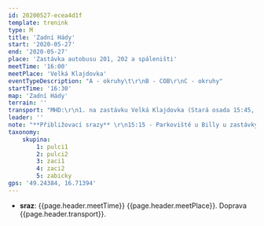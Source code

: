 ```yaml
---
id: 20200527-ecea4d1f
template: trenink
type: M
title: 'Zadní Hády'
start: '2020-05-27'
end: '2020-05-27'
place: 'Zastávka autobusu 201, 202 a spáleništi'
meetTime: '16:00'
meetPlace: 'Velká Klajdovka'
eventTypeDescription: "A - okruhy\t\r\nB - COB\r\nC - okruhy"
startTime: '16:30'
map: 'Zadní Hády'
terrain: ''
transport: "MHD:\r\n1. na zastávku Velká Klajdovka (Stará osada 15:45, Autobus 201 - Velká Klajdovka,15:55)\r\nnebo\r\n2. na zastávku Podbělová a odsud pěšky na parkoviště za Velkou Klajdovkou (Česká 15:10,Tramvaj 12 - Dělnický dům, 15:34, Autobus 55 - Podbělová, 15:46)\r\nZ parkoviště za Velkou Klajdovkou bude organizován odvoz auty na místo tréninku"
leader: ''
note: "**Přibližovací srazy** \r\n15:15 - Parkoviště u Billy u zastávky Přívrat (Lenka - 737 353 537)\r\n15:30 - Halasovo náměstí (Alena - 605 440 445)\r\nDoprava bude tentokrát osobními auty. Kontaktujte nás v nejpozději do úterního večera v případě, že plánujete využít společnou dopravu nebo nabízíte volná místa ve vlastním vozidle."
taxonomy:
    skupina:
        1: pulci1
        2: pulci2
        3: zaci1
        4: zaci2
        5: zabicky
gps: '49.24384, 16.71394'
---
```

* **sraz**: {{page.header.meetTime}} {{page.header.meetPlace}}. Doprava {{page.header.transport}}.
